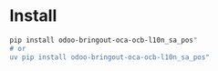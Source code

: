 # Install

```bash
pip install odoo-bringout-oca-ocb-l10n_sa_pos"
# or
uv pip install odoo-bringout-oca-ocb-l10n_sa_pos"
```
